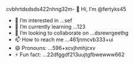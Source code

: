 cvbhrtdsdsds422nhng32m- 👋 Hi, I’m @fertyks45
- 👀 I’m interested in ...sef
- 🌱 I’m currently learning ...123
- 💞️ I’m looking to collaborate on ...dsrewrgeethg
- 📫 How to reach me ...461jnmcvb333+ui
- 😄 Pronouns: ...596+xcvjhmhjcxv
- ⚡ Fun fact: ...22dfggdf213uujtgfbwewww662
<!---rhtwqeddssdfgbdfgiuiuig554
fertyks/fertyks is a ✨ special ✨ repository becauseasf its 123README.md` (thsdfis file) appears on your GitHub profil4az5ewf5e366
You can click the Preview link to take a look at your changes.fwewwcvbvcb
gddg64562626
dsdgf
